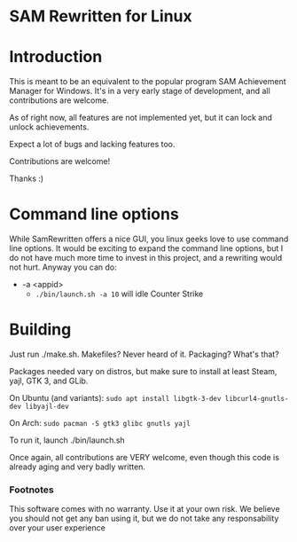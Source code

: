 SAM Rewritten for Linux
===

# Introduction

This is meant to be an equivalent to the popular program SAM Achievement Manager for Windows.
It's in a very early stage of development, and all contributions are welcome.

As of right now, all features are not implemented yet, but it can lock and unlock achievements.

Expect a lot of bugs and lacking features too.

Contributions are welcome!

Thanks :)

# Command line options

While SamRewritten offers a nice GUI, you linux geeks love to use command line options.
It would be exciting to expand the command line options, but I do not have much more time to invest
in this project, and a rewriting would not hurt. Anyway you can do:

* -a \<appid\>
	* `./bin/launch.sh -a 10` will idle Counter Strike

# Building

Just run ./make.sh. Makefiles? Never heard of it. Packaging? What's that?

Packages needed vary on distros, but make sure to install at least Steam, yajl, GTK 3, and GLib.

On Ubuntu (and variants): `sudo apt install libgtk-3-dev libcurl4-gnutls-dev libyajl-dev`

On Arch: `sudo pacman -S gtk3 glibc gnutls yajl`

To run it, launch ./bin/launch.sh

Once again, all contributions are VERY welcome, even though this code is already aging and very badly written.

### Footnotes

This software comes with no warranty. Use it at your own risk. We believe you should not get any ban using it, but we do not take any responsability over 
your user experience